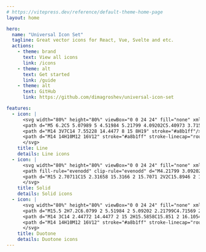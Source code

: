 ```yaml
---
# https://vitepress.dev/reference/default-theme-home-page
layout: home

hero:
  name: "Universal Icon Set"
  tagline: Great vector icons for React, Vue, Svelte and etc.
  actions:
    - theme: brand
      text: View all icons
      link: /icons
    - theme: alt
      text: Get started
      link: /guide
    - theme: alt
      text: GitHub
      link: https://github.com/dimagroshev/universal-icon-set

features:
  - icon: |
      <svg width="80%" height="80%" viewBox="0 0 24 24" fill="none" xmlns="http://www.w3.org/2000/svg">
      <path d="M5 6.2C5 5.07989 5 4.51984 5.21799 4.09202C5.40973 3.71569 5.71569 3.40973 6.09202 3.21799C6.51984 3 7.07989 3 8.2 3H13.6745C14.1637 3 14.4083 3 14.6385 3.05526C14.8425 3.10425 15.0376 3.18506 15.2166 3.29472C15.4184 3.4184 15.5914 3.59135 15.9373 3.93726L18.0627 6.06274C18.4086 6.40865 18.5816 6.5816 18.7053 6.78343C18.8149 6.96237 18.8957 7.15746 18.9447 7.36154C19 7.59171 19 7.8363 19 8.32548V17.8C19 18.9201 19 19.4802 18.782 19.908C18.5903 20.2843 18.2843 20.5903 17.908 20.782C17.4802 21 16.9201 21 15.8 21H8.2C7.07989 21 6.51984 21 6.09202 20.782C5.71569 20.5903 5.40973 20.2843 5.21799 19.908C5 19.4802 5 18.9201 5 17.8V6.2Z" stroke="#a8b1ff"/>
      <path d="M14 3V7C14 7.55228 14.4477 8 15 8H19" stroke="#a8b1ff"/>
      <path d="M14 14H10M12 16V12" stroke="#a8b1ff" stroke-linecap="round"/>
      </svg>
    title: Line
    details: Line icons
  - icon: |
      <svg width="80%" height="80%" viewBox="0 0 24 24" fill="none" xmlns="http://www.w3.org/2000/svg">
      <path fill-rule="evenodd" clip-rule="evenodd" d="M4.21799 3.09202C4 3.51984 4 4.0799 4 5.2V18.8C4 19.9201 4 20.4802 4.21799 20.908C4.40973 21.2843 4.71569 21.5903 5.09202 21.782C5.51984 22 6.0799 22 7.2 22H16.8C17.9201 22 18.4802 22 18.908 21.782C19.2843 21.5903 19.5903 21.2843 19.782 20.908C20 20.4802 20 19.9201 20 18.8V10.6C20 10.0399 20 9.75992 19.891 9.54601C19.7951 9.35785 19.6422 9.20487 19.454 9.10899C19.2401 9 18.9601 9 18.4 9H16.2C15.0799 9 14.5198 9 14.092 8.78201C13.7157 8.59027 13.4097 8.28431 13.218 7.90798C13 7.48016 13 6.9201 13 5.8V3.6C13 3.03995 13 2.75992 12.891 2.54601C12.7951 2.35785 12.6422 2.20487 12.454 2.10899C12.2401 2 11.9601 2 11.4 2H7.2C6.0799 2 5.51984 2 5.09202 2.21799C4.71569 2.40973 4.40973 2.71569 4.21799 3.09202ZM12.5 12C12.5 11.7239 12.2761 11.5 12 11.5C11.7239 11.5 11.5 11.7239 11.5 12V13.5H10C9.72386 13.5 9.5 13.7239 9.5 14C9.5 14.2761 9.72386 14.5 10 14.5H11.5V16C11.5 16.2761 11.7239 16.5 12 16.5C12.2761 16.5 12.5 16.2761 12.5 16V14.5H14C14.2761 14.5 14.5 14.2761 14.5 14C14.5 13.7239 14.2761 13.5 14 13.5H12.5V12Z" fill="#a8b1ff"/>
      <path d="M15 2.70711C15 2.31658 15.3166 2 15.7071 2V2C15.8946 2 16.0745 2.0745 16.2071 2.20711L19.7929 5.79289C19.9255 5.9255 20 6.10536 20 6.29289V6.29289C20 6.68342 19.6834 7 19.2929 7H16C15.4477 7 15 6.55228 15 6V2.70711Z" fill="#a8b1ff"/>
      </svg>
    title: Solid
    details: Solid icons
  - icon: |
      <svg width="80%" height="80%" viewBox="0 0 24 24" fill="none" xmlns="http://www.w3.org/2000/svg">
      <path d="M15.5 2H7.2C6.0799 2 5.51984 2 5.09202 2.21799C4.71569 2.40973 4.40973 2.71569 4.21799 3.09202C4 3.51984 4 4.0799 4 5.2V18.8C4 19.9201 4 20.4802 4.21799 20.908C4.40973 21.2843 4.71569 21.5903 5.09202 21.782C5.51984 22 6.07989 22 7.2 22H16.8C17.9201 22 18.4802 22 18.908 21.782C19.2843 21.5903 19.5903 21.2843 19.782 20.908C20 20.4802 20 19.9201 20 18.8V6.5L15.5 2Z" fill="#646997"/>
      <path d="M14 3C14 2.44772 14.4477 2 15 2H15.5858C15.851 2 16.1054 2.10536 16.2929 2.29289L19.7071 5.70711C19.8946 5.89464 20 6.149 20 6.41421V7C20 7.55228 19.5523 8 19 8H15C14.4477 8 14 7.55228 14 7V3Z" fill="#a8b1ff"/>
      <path d="M14 14H10M12 16V12" stroke="#a8b1ff" stroke-linecap="round"/>
      </svg>
    title: Duotone
    details: Duotone icons
---
```


<script setup>
import { VPTeamMembers, VPTeamPage, VPTeamPageTitle } from 'vitepress/theme'

const members = [
  {
    avatar: 'https://www.github.com/dimagroshev.png',
    name: 'Dima Groshev',
    title: 'Creator',
    links: [
      { icon: 'github', link: 'https://github.com/dimagroshev' }
    ]
  },
  {
    avatar: 'https://www.github.com/vudav.png',
    name: 'Valery Liubimov',
    title: 'Developer',
    links: [
      { icon: 'github', link: 'https://github.com/vudav' }
    ]
  },
]
</script>

<VPTeamPage>
  <VPTeamPageTitle>
    <template #title>Our Team</template>
  </VPTeamPageTitle>
  <VPTeamMembers size="medium" :members="members" />
</VPTeamPage>

